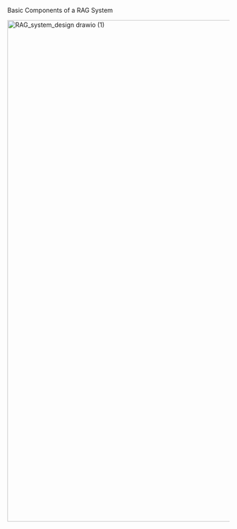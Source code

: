 Basic Components of a RAG System

<img width="1153" height="1133" alt="RAG_system_design drawio (1)" src="https://github.com/user-attachments/assets/35ffadbb-236a-46c0-bc65-9fce326fa75b" />

